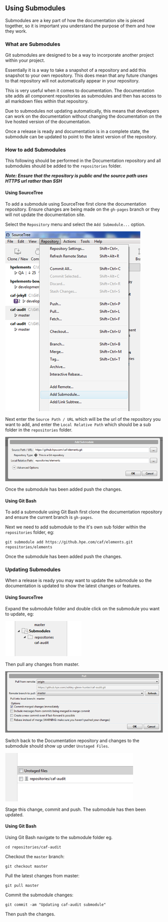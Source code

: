 ## Using Submodules

Submodules are a key part of how the documentation site is pieced together, so it is important you understand the purpose of them and how they work.

### What are Submodules

Git submodules are designed to be a way to incorporate another project within your project.

Essentially it is a way to take a snapshot of a repository and add this snapshot to your own repository. This does mean that any future changes to that repository will not automatically appear in your repository.

This is very useful when it comes to documentation. The documentation site adds all component repositories as submodules and then has access to all markdown files within that repository.

Due to submodules not updating automatically, this means that developers can work on the documentation without changing the documentation on the live hosted version of the documentation.

Once a release is ready and documentation is in a complete state, the submodule can be updated to point to the latest version of the repository.

### How to add Submodules

This following should be performed in the Documentation repository and all submodules should be added to the `repositories` folder.

***Note: Ensure that the repository is public and the source path uses HTTPS url rather than SSH***

#### Using SourceTree

To add a submodule using SourceTree first clone the documentation repository. Ensure changes are being made on the `gh-pages` branch or they will not update the documentation site.

Select the `Repository` menu and select the `Add Submodule...` option.

![Alt text](images/add_submodule_sourcetree_1.png)

Next enter the `Source Path / URL` which will be the url of the repository you want to add, and enter the `Local Relative Path` which should be a sub folder in the `repositories` folder.

![Alt text](images/add_submodule_sourcetree_2.png)

Once the submodule has been added push the changes.

#### Using Git Bash

To add a submodule using Git Bash first clone the documentation repository and ensure the current branch is `gh-pages`.

Next we need to add submodule to the it's own sub folder within the `repositories` folder, eg:

    git submodule add https://github.hpe.com/caf/elements.git repositories/elements

Once the submodule has been added push the changes.

### Updating Submodules

When a release is ready you may want to update the submodule so the documentation is updated to show the latest changes or features.

#### Using SourceTree

Expand the submodule folder and double click on the submodule you want to update, eg:

![Alt text](images/submodules_sourcetree.png)

Then pull any changes from master.

![Alt text](images/submodules_sourcetree_pull.png)

Switch back to the Documentation repository and changes to the submodule should show up under `Unstaged Files`.

![Alt text](images/submodules_sourcetree_unstaged.png)

Stage this change, commit and push. The submodule has then been updated.

#### Using Git Bash

Using Git Bash navigate to the submodule folder eg.

    cd repositories/caf-audit

Checkout the `master` branch:

    git checkout master

Pull the latest changes from master:

    git pull master

Commit the submodule changes:

    git commit -am "Updating caf-audit submodule"

Then push the changes.
